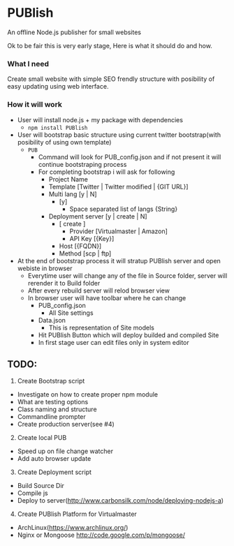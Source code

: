PUBlish
=======

An offline Node.js publisher for small websites  

Ok to be fair this is very early stage, Here is what it should do and how.  

### What I need

Create small website with simple SEO frendly structure with posibility of easy updating using web interface.

### How it will work

* User will install node.js + my package with dependencies
  * ```npm install PUBlish```
* User will bootstrap basic structure using current twitter bootstrap(with posibility of using own template)
  * ```PUB```
     * Command will look for PUB_config.json and if not present it will continue bootstraping process
     * For completing bootstrap i will ask for following
       * Project Name
       * Template [Twitter | Twitter modified | {GIT URL}]
       * Multi lang [y | N]
         * [y]
             * Space separated list of langs {String}
       * Deployment server [y | create | N]
         * [ create ]
             * Provider [Virtualmaster | Amazon]
             * API Key [{Key}]
         * Host [{FQDN}]
         * Method [scp | ftp]        
* At the end of bootstrap process it will stratup PUBlish server and open webiste in browser
  * Everytime user will change any of the file in Source folder, server will rerender it to Build folder
  * After every rebuild server will relod browser view
  * In browser user will have toolbar where he can change
      * PUB_config.json
         * All Site settings
      * Data.json
         * This is representation of Site models
      * Hit PUBlish Button which will deploy builded and compiled Site
      * In first stage user can edit files only in system editor



## TODO:

1. Create Bootstrap script
  * Investigate on how to create proper npm module
  * What are testing options
  * Class naming and structure
  * Commandline prompter
  * Create production server(see #4)  
  


2. Create local PUB
  * Speed up on file change watcher
  * Add auto browser update  
  


3. Create Deployment script
  * Build Source Dir
  * Compile js
  * Deploy to server(http://www.carbonsilk.com/node/deploying-nodejs-a)  
  

4. Create PUBlish Platform for Virtualmaster
  * ArchLinux(https://www.archlinux.org/)
  * Nginx or Mongoose http://code.google.com/p/mongoose/  
